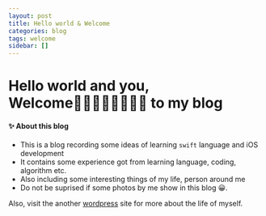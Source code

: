 ```yaml
---
layout: post
title: Hello world & Welcome
categories: blog
tags: welcome
sidebar: []
---
```


<h1> Hello world and you, Welcome to my blog </h1>

#### ✨ About this blog

- This is a blog recording some ideas of learning `swift` language and iOS development
- It contains some experience got from learning language, coding, algorithm etc.
- Also including some interesting things of my life, person around me
- Do not be suprised if some photos by me show in this blog 😀.

Also, visit the another [wordpress] site for more about the life of myself.


<!-- External links -->
[wordpress]: https://yoeking.wordpress.com
